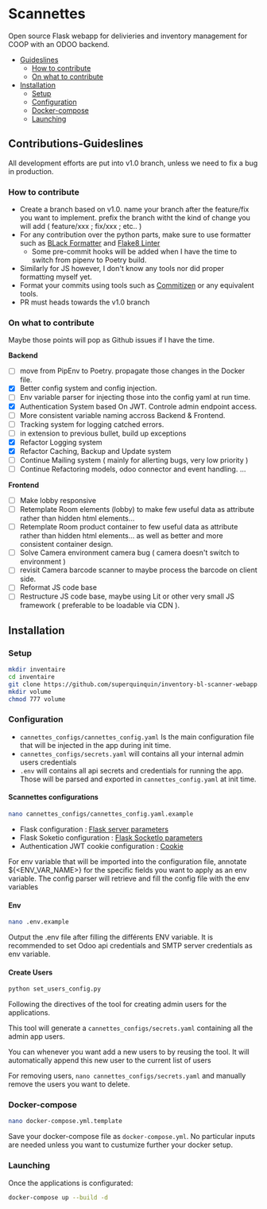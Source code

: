 # Scannettes
Open source Flask webapp for delivieries and inventory management for COOP with an ODOO backend.

* [Guideslines](Contributions-Guideslines)
  * [How to contribute](How-to-contribute)
  * [On what to contribute](On-what-to-contribute)
* [Installation](Installation)
  * [Setup](Setup)
  * [Configuration](Configuration)
  * [Docker-compose](Docker-compose)
  * [Launching](Launching)


## Contributions-Guideslines
All development efforts are put into v1.0 branch, unless we need to fix a bug in production.

### How to contribute
* Create a branch based on v1.0. name your branch after the feature/fix you want to implement. prefix the branch witht the kind of change you will add ( feature/xxx ; fix/xxx ; etc.. )
* For any contribution over the python parts, make sure to use formatter such as [BLack Formatter](https://github.com/psf/black) and [Flake8 Linter](https://github.com/PyCQA/flake8)
  * Some pre-commit hooks will be added when I have the time to switch from pipenv to Poetry build.
*  Similarly for JS however, I don't know any tools nor did proper formatting myself yet.
*  Format your commits using tools such as [Commitizen](https://github.com/commitizen/cz-cli) or any equivalent tools.
*  PR must heads towards the v1.0 branch

### On what to contribute
Maybe those points will pop as Github issues if I have the time.

**Backend**
* [ ] move from PipEnv to Poetry. propagate those changes in the Docker file.
* [x] Better config system and config injection.
* [ ] Env variable parser for injecting those into the config yaml at run time.
* [x] Authentication System based On JWT. Controle admin endpoint access.
* [ ] More consistent variable naming accross Backend & Frontend.
* [ ] Tracking system for logging catched errors.
* [ ] in extension to previous bullet, build up exceptions
* [x] Refactor Logging system
* [x] Refactor Caching, Backup and Update system
* [ ] Continue Mailing system ( mainly for allerting bugs, very low priority )
* [ ] Continue Refactoring models, odoo connector and event handling.
...

**Frontend**
* [ ] Make lobby responsive
* [ ] Retemplate Room elements (lobby) to make few useful data as attribute rather than hidden html elements...
* [ ] Retemplate Room product container to few useful data as attribute rather than hidden html elements... as well as better and more consistent container design.
* [ ] Solve Camera environment camera bug ( camera doesn't switch to environment )
* [ ] revisit Camera barcode scanner to maybe process the barcode on client side.
* [ ] Reformat JS code base
* [ ] Restructure JS code base, maybe using Lit or other very small JS framework ( preferable to be loadable via CDN ).

## Installation
### Setup
```bash
mkdir inventaire
cd inventaire
git clone https://github.com/superquinquin/inventory-bl-scanner-webapp.git
mkdir volume
chmod 777 volume
```
### Configuration
* `cannettes_configs/cannettes_config.yaml` Is the main configuration file that will be injected in the app during init time.
* `cannettes_configs/secrets.yaml` will contains all your internal admin users credentials
* `.env` will contains all api secrets and credentials for running the app. Those will be parsed and exported in `cannettes_config.yaml` at init time.

#### Scannettes configurations
```bash
nano cannettes_configs/cannettes_config.yaml.example
```
* Flask configuration : [Flask server parameters](https://flask.palletsprojects.com/en/3.0.x/api/#flask.Flask)
* Flask Soketio configuration : [Flask SocketIo parameters](https://flask-socketio.readthedocs.io/en/latest/api.html#flask_socketio.SocketIO)
* Authentication JWT cookie configuration : [Cookie](https://flask.palletsprojects.com/en/3.0.x/api/#flask.Response.set_cookie)

For env variable that will be imported into the configuration file, annotate ${<ENV_VAR_NAME>} for the specific fields you want to apply as an env variable. The config parser will retrieve and fill the config file with the env variables

#### Env
```bash
nano .env.example
```
Output the .env file after filling the différents ENV variable. It is recommended to set Odoo api credentials and SMTP server credentials as env variable.

#### Create Users
```bash
python set_users_config.py
```
Following the directives of the tool for creating admin users for the applications.

This tool will generate a `cannettes_configs/secrets.yaml` containing all the admin app users.

You can whenever you want add a new users to by reusing the tool. It will automatically append this new user to the current list of users

For removing users, `nano cannettes_configs/secrets.yaml` and manually remove the users you want to delete.

### Docker-compose
```bash
nano docker-compose.yml.template
```
Save your docker-compose file as `docker-compose.yml`. No particular inputs are needed unless you want to custumize further your docker setup.

### Launching
Once the applications is configurated:
```bash
docker-compose up --build -d
```
